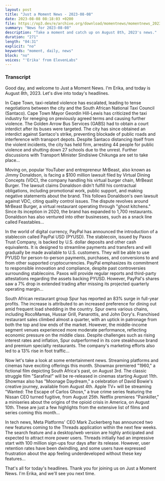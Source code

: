 ```yaml
---
layout: post
title: "Just a Moment News - 2023-08-08"
date: 2023-08-08 08:18:03 +0200
file: https://op3.dev/e/archive.org/download/momentnews/momentnews_2023-08-08.mp3
summary: "News for 2023-08-08"
description: "Take a moment and catch up on August 8th, 2023's news."
duration: "271"
length: "04:31"
explicit: "no"
keywords: "moment, daily, news"
block: "no"
voices: "'Erika' from ElevenLabs"
---
```


### Transcript

Good day, and welcome to Just a Moment News. I'm Erika, and today is August 8th, 2023. Let's dive into today's headlines.

In Cape Town, taxi-related violence has escalated, leading to tense negotiations between the city and the South African National Taxi Council (Santaco). Cape Town Mayor Geordin Hill-Lewis has criticized the taxi industry for reneging on previously agreed terms and causing further violence. The Golden Arrow Bus Services (GABS) had to obtain a court interdict after its buses were targeted. The city has since obtained an interdict against Santaco's strike, preventing blockade of public roads and interference with transport depots. Despite Santaco distancing itself from the violent incidents, the city has held firm, arresting 44 people for public violence and shutting down 27 schools due to the unrest. Further discussions with Transport Minister Sindisiwe Chikunga are set to take place...

Moving on, popular YouTuber and entrepreneur MrBeast, also known as Jimmy Donaldson, is facing a $100 million lawsuit filed by Virtual Dining Concepts (VDC), the company handling his virtual burger chain, MrBeast Burger. The lawsuit claims Donaldson didn't fulfill his contractual obligations, including promotional work, public support, and making negative statements about the brand. This follows Donaldson's own lawsuit against VDC, citing quality control issues. The dispute revolves around MrBeast Burger, a virtual restaurant operating through "ghost kitchens." Since its inception in 2020, the brand has expanded to 1,700 restaurants. Donaldson has also ventured into other businesses, such as a snack line called Feastables...

In the world of digital currency, PayPal has announced the introduction of a stablecoin called PayPal USD (PYUSD). The stablecoin, issued by Paxos Trust Company, is backed by U.S. dollar deposits and other cash equivalents. It is designed to streamline payments and transfers and will gradually be made available to U.S. customers. They will be able to use PYUSD for person-to-person payments, purchases, and conversions to and from other supported cryptocurrencies. PayPal emphasizes its commitment to responsible innovation and compliance, despite past controversies surrounding stablecoins. Paxos will provide regular reports and third-party attestations regarding the assets backing PYUSD. However, PayPal's shares saw a 7% drop in extended trading after missing its projected quarterly operating margin...

South African restaurant group Spur has reported an 83% surge in full-year profits. The increase is attributed to an increased preference for dining out amid frequent load shedding in the country. Spur owns various chains, including RocoMamas, Hussar Grill, Panarottis, and John Dory's. Franchised restaurant sales climbed almost a quarter, with an uptick in patronage from both the top and low ends of the market. However, the middle-income segment venues experienced more moderate performance, reflecting economic pressure on the middle class. Despite challenges such as rising interest rates and inflation, Spur outperformed in its core steakhouse brand and premium specialty restaurants. The company's marketing efforts also led to a 13% rise in foot traffic...

Now let's take a look at some entertainment news. Streaming platforms and cinemas have exciting offerings this month. Showmax premiered "1960," a fictional film depicting South Africa's past, on August 3rd. The classic struggle film "Sarafina!" will be re-released in cinemas starting August 11th. Showmax also has "Moonage Daydream," a celebration of David Bowie's creative journey, available from August 4th. Apple TV+ will be streaming "Wanted: The Escape of Carlos Ghosn," a true crime series featuring the Nissan CEO turned fugitive, from August 25th. Netflix premieres "Painkiller," a miniseries about the origins of the opioid crisis in America, on August 10th. These are just a few highlights from the extensive list of films and series coming this month...

In tech news, Meta Platforms' CEO Mark Zuckerberg has announced two new features coming to the Threads application within the next few weeks. The search feature and a desktop/web version are highly anticipated and expected to attract more power users. Threads initially had an impressive start with 100 million sign-ups four days after its release. However, user retention rates have been dwindling, and some users have expressed frustration about the app feeling underdeveloped without these key features...

That's all for today's headlines. Thank you for joining us on Just a Moment News. I'm Erika, and we'll see you next time.

